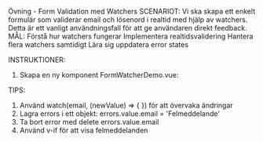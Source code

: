 Övning - Form Validation med Watchers
SCENARIOT: Vi ska skapa ett enkelt formulär som validerar email och lösenord i realtid med hjälp av watchers. Detta är ett vanligt användningsfall för att ge användaren direkt feedback.
MÅL: Förstå hur watchers fungerar
Implementera realtidsvalidering
Hantera flera watchers samtidigt
Lära sig uppdatera error states

INSTRUKTIONER:

1. Skapa en ny komponent FormWatcherDemo.vue:
<script setup>
import { ref, watch } from 'vue'

// Skapa refs för email, password och errors
const email = ref('')
const password = ref('')
const errors = ref({})

// Implementera en watcher för email som validerar:
// - Måste innehålla @
// - Ta bort error om valid

// Implementera en watcher för password som validerar:
// - Minst 6 tecken
// - Ta bort error om valid

</script>

<template>
  <div class="form-demo">
    <!-- Skapa input för email med error-meddelande -->
    <!-- Skapa input för password med error-meddelande -->
  </div>
</template>

TIPS:

1. Använd watch(email, (newValue) => { }) för att övervaka ändringar
2. Lagra errors i ett objekt: errors.value.email = 'Felmeddelande'
3. Ta bort error med delete errors.value.email
4. Använd v-if för att visa felmeddelanden
